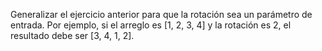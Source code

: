 Generalizar el ejercicio anterior para que la rotación sea un parámetro de entrada. Por
ejemplo, si el arreglo es [1, 2, 3, 4] y la rotación es 2, el resultado debe ser [3, 4,
1, 2].
